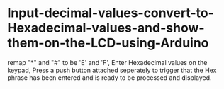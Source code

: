 # Input-decimal-values-convert-to-Hexadecimal-values-and-show-them-on-the-LCD-using-Arduino
remap "*" and "#" to be 'E' and 'F', Enter Hexadecimal values on the keypad, Press a push button attached seperately to trigger that the Hex phrase has been entered and is ready to be processed and displayed.
